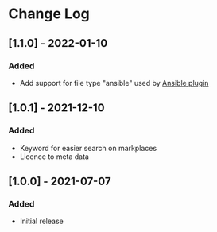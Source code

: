 # Change Log

## [1.1.0] - 2022-01-10
### Added
- Add support for file type "ansible" used by [Ansible plugin](https://marketplace.visualstudio.com/items?itemName=tomaciazek.ansible)

## [1.0.1] - 2021-12-10
### Added
- Keyword for easier search on markplaces
- Licence to meta data

## [1.0.0] - 2021-07-07
### Added
- Initial release